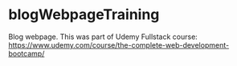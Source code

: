 # blogWebpageTraining
Blog webpage. This was part of Udemy Fullstack course: https://www.udemy.com/course/the-complete-web-development-bootcamp/
